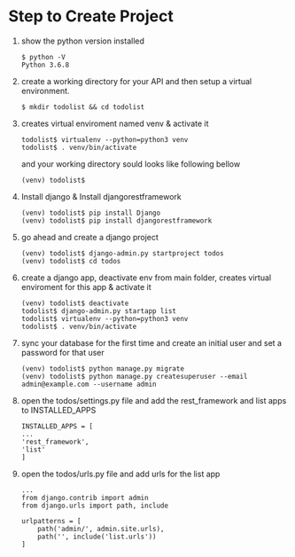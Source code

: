 # Step to Create Project

1. show the python version installed

    ```
    $ python -V  
    Python 3.6.8
    ```    
  
 2. create a working directory for your API and then setup a virtual environment.  
  
    ```
    $ mkdir todolist && cd todolist
    ```
 
3. creates virtual enviroment named venv & activate it  
    
    ```
    todolist$ virtualenv --python=python3 venv  
    todolist$ . venv/bin/activate  
    ```
  
    and your working directory sould looks like following bellow  
    ```
    (venv) todolist$  
    ```
    
 4. Install django & Install djangorestframework  
   
    ```
    (venv) todolist$ pip install Django  
    (venv) todolist$ pip install djangorestframework  
    ```
    
5. go ahead and create a django project  
  
    ```
    (venv) todolist$ django-admin.py startproject todos  
    (venv) todolist$ cd todos  
    ```
      
6. create a django app, deactivate env from main folder, creates virtual enviroment for this app & activate it  
    
    ```  
    (venv) todolist$ deactivate  
    todolist$ django-admin.py startapp list  
    todolist$ virtualenv --python=python3 venv  
    todolist$ . venv/bin/activate
    ```
      
7. sync your database for the first time and create an initial user and set a password for that user  
  
    ```
    (venv) todolist$ python manage.py migrate  
    (venv) todolist$ python manage.py createsuperuser --email admin@example.com --username admin  
    ```
      
8. open the todos/settings.py file and add the rest_framework and list apps to INSTALLED_APPS  
  
    ```
    INSTALLED_APPS = [  
    ...  
    'rest_framework',  
    'list'  
    ]  
    ```
  
9. open the todos/urls.py file and add urls for the list app  
  
    ```
    ...  
    from django.contrib import admin  
    from django.urls import path, include  
      
    urlpatterns = [  
        path('admin/', admin.site.urls),  
        path('', include('list.urls'))  
    ]  
    ```
  
